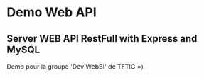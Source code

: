 # Demo Web API 
## Server WEB API RestFull with Express and MySQL

Demo pour la groupe 'Dev WebBI' de TFTIC =)